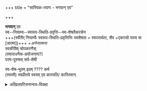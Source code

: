 +++
title = "सात्त्विक-त्यागः - भगवान् एव"

+++

**भगवान्** एव  
स्व--नियाम्य--स्वरूप-स्थिति-प्रवृत्ति--स्व-शेषतैकरसेन  
+++(स्वीयैर् नियाम्यैः स्वरूप-स्थिति-प्रवृत्तिभिः स्वशेषता = स्वपरार्थता, सैव +एकरसो यस्य सः [आत्मा])+++
+_अनेनात्मना_  
स्वकीयैश् चोपकरणैस्  
(स्वाराधनैक-प्रयोजनाय?)  
परम-पुरुषस् सर्व-शेषी  

स्व-शेष-भूतम् इदम् ???? कर्म  
(स्वस्मै) स्वप्रीतये
स्वयम् एव कारयति‌/ कारितवान्

<details><summary>अखिलपरिजनान्वय-विवक्षा</summary>

स्वकीयेनैव कल्याणतमेन ??? कर्मणा
+अखिल-परिजन-परिच्छदान्वितं स्वात्मानं  
स्वयम् एव प्रीतं कारयितुम् उपक्रमते

(इज्यायाम् एवेवं वाच्यम् इति चिन्नाण्डवन्)
</details>


